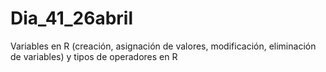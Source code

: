 # Dia_41_26abril
Variables en R (creación, asignación de valores, modificación, eliminación de variables) y tipos de operadores en R
